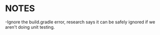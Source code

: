 
# NOTES

-Ignore the build.gradle error, research says it can be safely ignored if we aren't doing unit testing.


